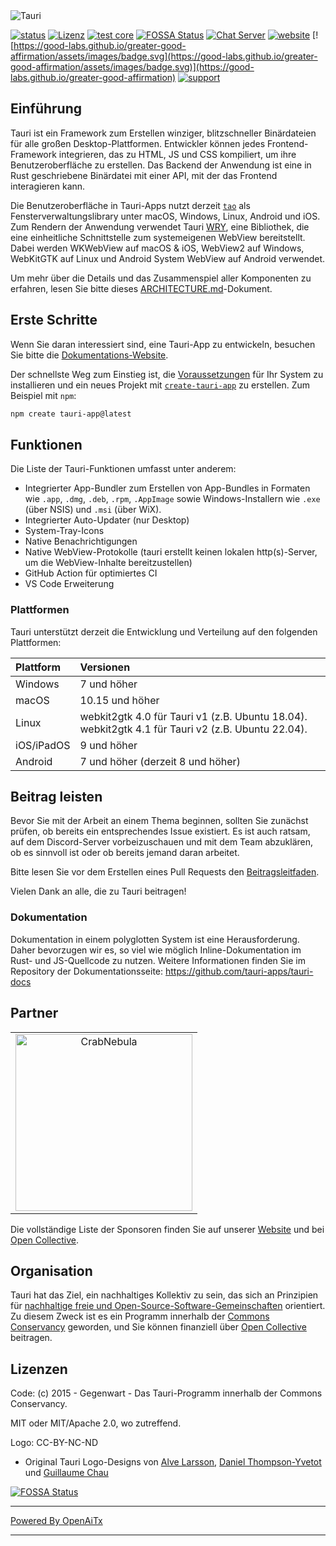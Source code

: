 <img src=".github/splash.png" alt="Tauri" />

[![status](https://img.shields.io/badge/status-stabil-blau.svg)](https://github.com/tauri-apps/tauri/tree/dev)
[![Lizenz](https://img.shields.io/badge/License-MIT%20oder%20Apache%202-grün.svg)](https://opencollective.com/tauri)
[![test core](https://img.shields.io/github/actions/workflow/status/tauri-apps/tauri/test-core.yml?label=test%20core&logo=github)](https://github.com/tauri-apps/tauri/actions/workflows/test-core.yml)
[![FOSSA Status](https://app.fossa.com/api/projects/git%2Bgithub.com%2Ftauri-apps%2Ftauri.svg?type=shield)](https://app.fossa.com/projects/git%2Bgithub.com%2Ftauri-apps%2Ftauri?ref=badge_shield)
[![Chat Server](https://img.shields.io/badge/chat-discord-7289da.svg)](https://discord.gg/SpmNs4S)
[![website](https://img.shields.io/badge/website-tauri.app-lila.svg)](https://tauri.app)
[![https://good-labs.github.io/greater-good-affirmation/assets/images/badge.svg](https://good-labs.github.io/greater-good-affirmation/assets/images/badge.svg)](https://good-labs.github.io/greater-good-affirmation)
[![support](https://img.shields.io/badge/sponsor-Open%20Collective-blau.svg)](https://opencollective.com/tauri)

## Einführung

Tauri ist ein Framework zum Erstellen winziger, blitzschneller Binärdateien für alle großen Desktop-Plattformen. Entwickler können jedes Frontend-Framework integrieren, das zu HTML, JS und CSS kompiliert, um ihre Benutzeroberfläche zu erstellen. Das Backend der Anwendung ist eine in Rust geschriebene Binärdatei mit einer API, mit der das Frontend interagieren kann.

Die Benutzeroberfläche in Tauri-Apps nutzt derzeit [`tao`](https://docs.rs/tao) als Fensterverwaltungslibrary unter macOS, Windows, Linux, Android und iOS. Zum Rendern der Anwendung verwendet Tauri [WRY](https://github.com/tauri-apps/wry), eine Bibliothek, die eine einheitliche Schnittstelle zum systemeigenen WebView bereitstellt. Dabei werden WKWebView auf macOS & iOS, WebView2 auf Windows, WebKitGTK auf Linux und Android System WebView auf Android verwendet.

Um mehr über die Details und das Zusammenspiel aller Komponenten zu erfahren, lesen Sie bitte dieses [ARCHITECTURE.md](https://github.com/tauri-apps/tauri/blob/dev/ARCHITECTURE.md)-Dokument.

## Erste Schritte

Wenn Sie daran interessiert sind, eine Tauri-App zu entwickeln, besuchen Sie bitte die [Dokumentations-Website](https://tauri.app).

Der schnellste Weg zum Einstieg ist, die [Voraussetzungen](https://v2.tauri.app/start/prerequisites/) für Ihr System zu installieren und ein neues Projekt mit [`create-tauri-app`](https://github.com/tauri-apps/create-tauri-app/#usage) zu erstellen. Zum Beispiel mit `npm`:

```sh
npm create tauri-app@latest
```

## Funktionen

Die Liste der Tauri-Funktionen umfasst unter anderem:

- Integrierter App-Bundler zum Erstellen von App-Bundles in Formaten wie `.app`, `.dmg`, `.deb`, `.rpm`, `.AppImage` sowie Windows-Installern wie `.exe` (über NSIS) und `.msi` (über WiX).
- Integrierter Auto-Updater (nur Desktop)
- System-Tray-Icons
- Native Benachrichtigungen
- Native WebView-Protokolle (tauri erstellt keinen lokalen http(s)-Server, um die WebView-Inhalte bereitzustellen)
- GitHub Action für optimiertes CI
- VS Code Erweiterung

### Plattformen

Tauri unterstützt derzeit die Entwicklung und Verteilung auf den folgenden Plattformen:

| Plattform  | Versionen                                                                                                        |
| :--------- | :-------------------------------------------------------------------------------------------------------------- |
| Windows    | 7 und höher                                                                                                     |
| macOS      | 10.15 und höher                                                                                                 |
| Linux      | webkit2gtk 4.0 für Tauri v1 (z.B. Ubuntu 18.04). webkit2gtk 4.1 für Tauri v2 (z.B. Ubuntu 22.04).              |
| iOS/iPadOS | 9 und höher                                                                                                     |
| Android    | 7 und höher (derzeit 8 und höher)                                                                               |

## Beitrag leisten

Bevor Sie mit der Arbeit an einem Thema beginnen, sollten Sie zunächst prüfen, ob bereits ein entsprechendes Issue existiert. Es ist auch ratsam, auf dem Discord-Server vorbeizuschauen und mit dem Team abzuklären, ob es sinnvoll ist oder ob bereits jemand daran arbeitet.

Bitte lesen Sie vor dem Erstellen eines Pull Requests den [Beitragsleitfaden](./.github/CONTRIBUTING.md).

Vielen Dank an alle, die zu Tauri beitragen!

### Dokumentation

Dokumentation in einem polyglotten System ist eine Herausforderung. Daher bevorzugen wir es, so viel wie möglich Inline-Dokumentation im Rust- und JS-Quellcode zu nutzen. Weitere Informationen finden Sie im Repository der Dokumentationsseite: <https://github.com/tauri-apps/tauri-docs>

## Partner

<table>
  <tbody>
    <tr>
      <td align="center" valign="middle">
        <a href="https://crabnebula.dev" target="_blank">
          <img src=".github/sponsors/crabnebula.svg" alt="CrabNebula" width="283">
        </a>
      </td>
    </tr>
  </tbody>
</table>

Die vollständige Liste der Sponsoren finden Sie auf unserer [Website](https://tauri.app#sponsors) und bei [Open Collective](https://opencollective.com/tauri).

## Organisation

Tauri hat das Ziel, ein nachhaltiges Kollektiv zu sein, das sich an Prinzipien für [nachhaltige freie und Open-Source-Software-Gemeinschaften](https://sfosc.org) orientiert. Zu diesem Zweck ist es ein Programm innerhalb der [Commons Conservancy](https://commonsconservancy.org/) geworden, und Sie können finanziell über [Open Collective](https://opencollective.com/tauri) beitragen.

## Lizenzen

Code: (c) 2015 - Gegenwart - Das Tauri-Programm innerhalb der Commons Conservancy.

MIT oder MIT/Apache 2.0, wo zutreffend.

Logo: CC-BY-NC-ND

- Original Tauri Logo-Designs von [Alve Larsson](https://alve.io/), [Daniel Thompson-Yvetot](https://github.com/nothingismagick) und [Guillaume Chau](https://github.com/akryum)

[![FOSSA Status](https://app.fossa.com/api/projects/git%2Bgithub.com%2Ftauri-apps%2Ftauri.svg?type=large)](https://app.fossa.com/projects/git%2Bgithub.com%2Ftauri-apps%2Ftauri?ref=badge_large)

---

[Powered By OpenAiTx](https://github.com/OpenAiTx/OpenAiTx)

---